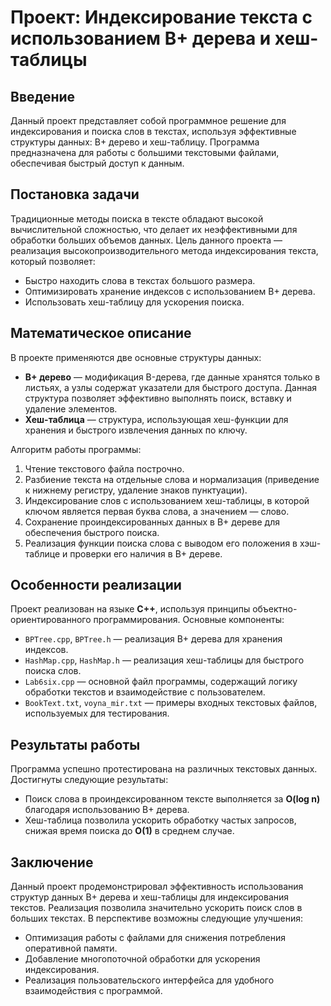 # Проект: Индексирование текста с использованием B+ дерева и хеш-таблицы

## Введение
Данный проект представляет собой программное решение для индексирования и поиска слов в текстах, используя эффективные структуры данных: B+ дерево и хеш-таблицу. Программа предназначена для работы с большими текстовыми файлами, обеспечивая быстрый доступ к данным.

## Постановка задачи
Традиционные методы поиска в тексте обладают высокой вычислительной сложностью, что делает их неэффективными для обработки больших объемов данных. Цель данного проекта — реализация высокопроизводительного метода индексирования текста, который позволяет:
- Быстро находить слова в текстах большого размера.
- Оптимизировать хранение индексов с использованием B+ дерева.
- Использовать хеш-таблицу для ускорения поиска.

## Математическое описание
В проекте применяются две основные структуры данных:
- **B+ дерево** — модификация B-дерева, где данные хранятся только в листьях, а узлы содержат указатели для быстрого доступа. Данная структура позволяет эффективно выполнять поиск, вставку и удаление элементов.
- **Хеш-таблица** — структура, использующая хеш-функции для хранения и быстрого извлечения данных по ключу.

Алгоритм работы программы:
1. Чтение текстового файла построчно.
2. Разбиение текста на отдельные слова и нормализация (приведение к нижнему регистру, удаление знаков пунктуации).
3. Индексирование слов с использованием хеш-таблицы, в которой ключом является первая буква слова, а значением — слово.
4. Сохранение проиндексированных данных в B+ дереве для обеспечения быстрого поиска.
5. Реализация функции поиска слова с выводом его положения в хэш-таблице и проверки его наличия в B+ дереве.

## Особенности реализации
Проект реализован на языке **C++**, используя принципы объектно-ориентированного программирования. Основные компоненты:
- `BPTree.cpp`, `BPTree.h` — реализация B+ дерева для хранения индексов.
- `HashMap.cpp`, `HashMap.h` — реализация хеш-таблицы для быстрого поиска слов.
- `Lab6six.cpp` — основной файл программы, содержащий логику обработки текстов и взаимодействие с пользователем.
- `BookText.txt`, `voyna_mir.txt` — примеры входных текстовых файлов, используемых для тестирования.

## Результаты работы
Программа успешно протестирована на различных текстовых данных. Достигнуты следующие результаты:
- Поиск слова в проиндексированном тексте выполняется за **O(log n)** благодаря использованию B+ дерева.
- Хеш-таблица позволила ускорить обработку частых запросов, снижая время поиска до **O(1)** в среднем случае.

## Заключение
Данный проект продемонстрировал эффективность использования структур данных B+ дерева и хеш-таблицы для индексирования текстов. Реализация позволила значительно ускорить поиск слов в больших текстах. В перспективе возможны следующие улучшения:
- Оптимизация работы с файлами для снижения потребления оперативной памяти.
- Добавление многопоточной обработки для ускорения индексирования.
- Реализация пользовательского интерфейса для удобного взаимодействия с программой.
